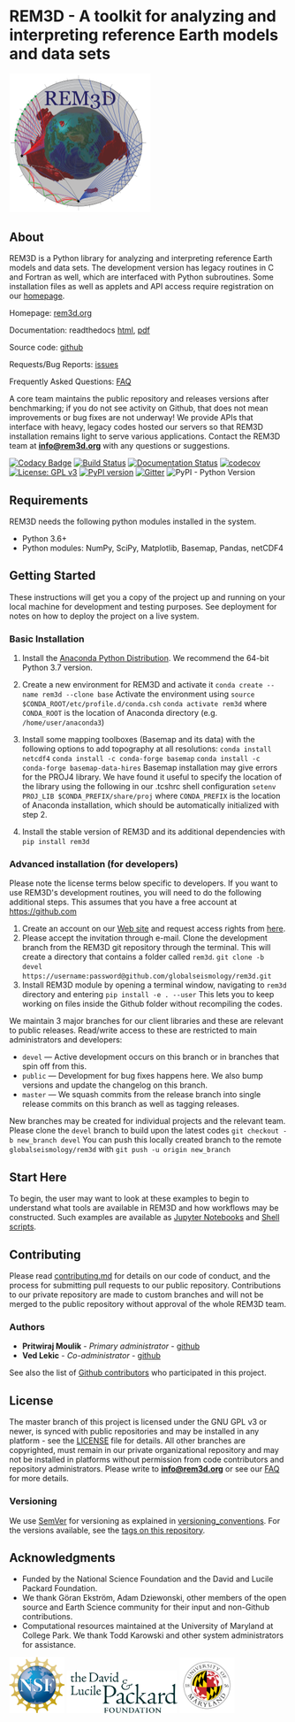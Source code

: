 # REM3D - A toolkit for analyzing and interpreting reference Earth models and data sets

<img src="docs/rem3dlogo.png" width="256">

## About

REM3D is a Python library for analyzing and interpreting reference Earth models and data sets. The development version has legacy routines in C and Fortran as well, which are interfaced with Python subroutines. Some installation files as well as applets and API access require registration on our [homepage](http://rem3d.org/login/register).

Homepage: [rem3d.org](http://rem3d.org)

Documentation: readthedocs [html](http://rem3d.readthedocs.io), [pdf](https://media.readthedocs.org/pdf/rem3d/latest/rem3d.pdf)

Source code: [github](https://github.com/globalseismology/rem3d)

Requests/Bug Reports: [issues](https://github.com/globalseismology/rem3d/issues)

Frequently Asked Questions: [FAQ](docs/FAQ.md)

A core team maintains the public repository and releases versions after benchmarking; if you do not see activity on Github, that does not mean improvements or bug fixes are not underway! We provide APIs that interface with heavy, legacy codes hosted our servers so that REM3D installation remains light to serve various applications. Contact the REM3D team at **info@rem3d.org** with any questions or suggestions.

[![Codacy Badge](https://api.codacy.com/project/badge/Grade/110c5a409f60485f83d442b8834eba2c)](https://www.codacy.com?utm_source=github.com&amp;utm_medium=referral&amp;utm_content=globalseismology/rem3d&amp;utm_campaign=Badge_Grade) [![Build Status](https://travis-ci.com/globalseismology/rem3d.svg?token=Z1JjFn7SrxG1nGGE9y1u&branch=devel)](https://travis-ci.com/globalseismology/rem3d) [![Documentation Status](https://readthedocs.org/projects/rem3d/badge/?version=latest)](https://rem3d.readthedocs.io/en/latest/?badge=latest) [![codecov](https://codecov.io/gh/globalseismology/rem3d/branch/devel/graph/badge.svg?token=NTCVjCUfJm)](https://codecov.io/gh/globalseismology/rem3d) [![License: GPL v3](https://img.shields.io/badge/License-GPLv3-blue.svg)](https://www.gnu.org/licenses/gpl-3.0) [![PyPI version](https://badge.fury.io/py/rem3d.svg)](https://badge.fury.io/py/rem3d) [![Gitter](https://badges.gitter.im/rem3d/community.svg)](https://gitter.im/rem3d/community?utm_source=badge&utm_medium=badge&utm_campaign=pr-badge) ![PyPI - Python Version](https://img.shields.io/pypi/pyversions/rem3d.svg?style=popout)

## Requirements

REM3D needs the following python modules installed in the system.
* Python 3.6+
* Python modules: NumPy, SciPy, Matplotlib, Basemap, Pandas, netCDF4

## Getting Started

These instructions will get you a copy of the project up and running on your local machine for development and testing purposes. See deployment for notes on how to deploy the project on a live system.

### Basic Installation

1. Install the [Anaconda Python Distribution](https://www.continuum.io/downloads). We recommend the 64-bit Python 3.7 version.
2. Create a new environment for REM3D and activate it
`conda create --name rem3d --clone base`
Activate the environment using
`source $CONDA_ROOT/etc/profile.d/conda.csh`
`conda activate rem3d`
where `CONDA_ROOT` is the location of Anaconda directory (e.g. `/home/user/anaconda3`)

3. Install some mapping toolboxes (Basemap and its data) with the following options to add topography at all resolutions:
`conda install netcdf4`
`conda install -c conda-forge basemap`
`conda install -c conda-forge basemap-data-hires`
Basemap installation may give errors for the PROJ4 library. We have found it useful to specify the location of the library using the following in our .tcshrc shell configuration
`setenv PROJ_LIB $CONDA_PREFIX/share/proj`
where `CONDA_PREFIX` is the location of Anaconda installation, which should be automatically initialized with step 2.
4. Install the stable version of REM3D and its additional dependencies with
`pip install rem3d`


### Advanced installation (for developers)

Please note the license terms below specific to developers. If you want to use REM3D's development routines, you will need to do the following additional steps. This assumes that you have a free account at <https://github.com>

1. Create an account on our [Web site](http://rem3d.org/login/register) and request access rights from [here](http://rem3d.org/join-us/github).
2. Please accept the invitation through e-mail. Clone the development branch from the REM3D git repository through the terminal. This will create a directory that contains a folder called `rem3d`.
`git clone -b devel https://username:password@github.com/globalseismology/rem3d.git`
3. Install REM3D module by opening a terminal window, navigating to `rem3d` directory and entering
`pip install -e . --user`
This lets you to keep working on files inside the Github folder without recompiling the codes.

We maintain 3 major branches for our client libraries and these are relevant to public releases. Read/write access to these are restricted to main administrators and developers:
* `devel` — Active development occurs on this branch or in branches that spin off from this.
* `public` — Development for bug fixes happens here. We also bump versions and update the changelog on this branch.
* `master` — We squash commits from the release branch into single release commits on this branch as well as tagging releases.

New branches may be created for individual projects and the relevant team. Please clone the `devel` branch to build upon the latest codes
`git checkout -b new_branch devel`
You can push this locally created branch to the remote `globalseismology/rem3d` with
`git push -u origin new_branch`

## Start Here

To begin, the user may want to look at these examples to begin to understand what tools are available in REM3D and how workflows may be constructed. Such examples are available as [Jupyter Notebooks](examples/Notebooks) and [Shell scripts](examples/Scripts).

## Contributing

Please read [contributing.md](docs/contributing.md) for details on our code of conduct, and the process for submitting pull requests to our public repository. Contributions to our private repository are made to custom branches and will not be merged to the public repository without approval of the whole REM3D team.

### Authors

* **Pritwiraj Moulik** - *Primary administrator* - [github](https://github.com/pmoulik)
* **Ved Lekic** - *Co-administrator* - [github](https://github.com/vedlekic)

See also the list of [Github contributors](https://github.com/globalseismology/rem3d/contributors) who participated in this project.

## License

The master branch of this project is licensed under the GNU GPL v3 or newer, is synced with public repositories and may be installed in any platform - see the [LICENSE](LICENSE) file for details. All other branches are copyrighted, must remain in our private organizational repository and may not be installed in platforms without permission from code contributors and repository administrators. Please write to **info@rem3d.org** or see our [FAQ](docs/FAQ.md) for more details.

### Versioning

We use [SemVer](http://semver.org/) for versioning as explained in [versioning_conventions](docs/versioning_conventions.md). For the versions available, see the [tags on this repository](https://github.com/globalseismology/rem3d/tags).

## Acknowledgments

* Funded by the National Science Foundation and the David and Lucile Packard Foundation.
* We thank Göran Ekström, Adam Dziewonski, other members of the open source and Earth Science community for their input and non-Github contributions.
* Computational resources maintained at the University of Maryland at College Park. We thank Todd Karowski and other system administrators for assistance.

<img src="docs/NSF.png" width="100"> <img src="docs/packard.png" width="200"> <img src="docs/UMD.png" width="100">